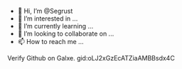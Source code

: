 - 👋 Hi, I’m @Segrust
- 👀 I’m interested in ...
- 🌱 I’m currently learning ...
- 💞️ I’m looking to collaborate on ...
- 📫 How to reach me ...

<!---
Segrust/Segrust is a ✨ special ✨ repository because its `README.md` (this file) appears on your GitHub profile.
You can click the Preview link to take a look at your changes.
---> Verify Github on Galxe. gid:oLJ2xGzEcATZiaAMBBsdx4C
